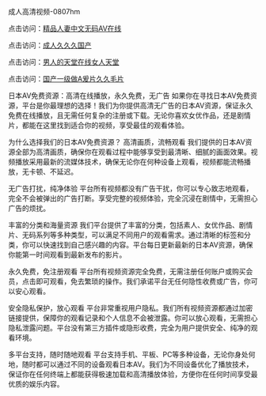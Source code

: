 成人高清视频-0807hm

点击访问：<a href="https://heiliaozj3tjd.pages.dev">精品人妻中文无码AV在线</a>

点击访问：<a href="https://heiliaoxwd5i8.pages.dev">成人久久久国产</a>

点击访问：<a href="https://heiliaozj3tjd.pages.dev">男人的天堂在线女人天堂</a>

点击访问：<a href="https://heiliaoxqkkct.pages.dev">国产一级做A爰片久久毛片</a>

日本AV免费资源：高清在线播放，永久免费，无广告
如果你在寻找日本AV免费资源，平台是你最理想的选择！我们为你提供高清无广告的日本AV资源，保证永久免费在线播放，且无需任何复杂的注册或下载。无论你喜欢女优作品，还是剧情片，都能在这里找到适合你的视频，享受最佳的观看体验。

为什么选择我们的日本AV免费资源？
高清画质，流畅观看
我们提供的日本AV资源全部为高清画质，确保你在观看过程中能够享受到最清晰、细腻的画面效果。视频播放采用最新的流媒体技术，确保无论你在何种设备上观看，视频都能流畅播放，无卡顿、不延迟。

无广告打扰，纯净体验
平台所有视频都没有广告干扰，你可以专心致志地观看，完全不会被弹出的广告打断。享受完整的视频体验，完全沉浸在剧情中，无需担心广告的烦扰。

丰富的分类和海量资源
我们平台提供了丰富的分类，包括素人、女优作品、剧情片、无码系列等多种类型，可以满足不同用户的观看需求。通过清晰的标签和分类，你可以快速找到自己感兴趣的内容。平台每日更新最新的日本AV资源，确保你能第一时间观看到最新发布的影片。

永久免费，免注册观看
平台所有视频资源完全免费，无需注册任何账户或购买会员，点击即可观看，免去繁琐的操作。我们承诺平台无任何隐性收费或广告，你可以安心观看。

安全隐私保护，放心观看
平台非常重视用户隐私。我们所有视频资源都通过加密链接提供，保障你的观看记录和个人信息不会被泄露。你可以放心观看，无需担心隐私泄露问题。平台没有第三方插件或隐形收费，完全为用户提供安全、纯净的观看环境。

多平台支持，随时随地观看
平台支持手机、平板、PC等多种设备，无论你身处何地，随时都可以通过不同的设备观看日本AV。我们为不同设备优化了播放技术，保证你在任何终端上都能获得极速加载和高清播放体验，方便你在任何时间享受最优质的娱乐内容。


<span style="display:none;">[Canonical link](https://github.com/xlin156/345667 ）</span>
